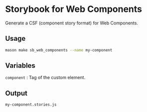 # Storybook for Web Components

Generate a CSF (component story format) for Web Components.

## Usage

```sh
mason make sb_web_components --name my-component
```

## Variables

`component`
: Tag of the custom element.

## Output

```sh
my-component.stories.js
```
